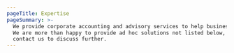 ```yaml
---
pageTitle: Expertise
pageSummary: >-
  We provide corporate accounting and advisory services to help businesses grow.
  We are more than happy to provide ad hoc solutions not listed below, please
  contact us to discuss further.
---
```



